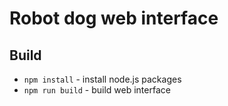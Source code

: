 # Robot dog web interface

## Build
 - `npm install` - install node.js packages
 - `npm run build` - build web interface
